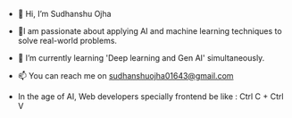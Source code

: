 - 👋 Hi, I’m Sudhanshu Ojha
- 👀I am passionate about applying AI and machine learning techniques to solve real-world problems.

- 🌱 I’m currently learning 'Deep learning and Gen AI' simultaneously.
- 📫 You can reach me on sudhanshuojha01643@gmail.com
- In the age of AI, Web developers specially frontend be like :  Ctrl C + Ctrl V 
